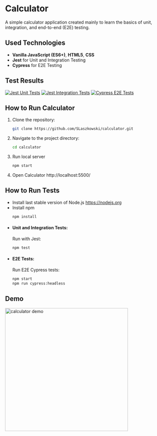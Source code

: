 # Calculator

A simple calculator application created mainly to learn the basics of unit, integration, and end-to-end (E2E) testing.

## Used Technologies
- **Vanilla JavaScript (ES6+)**, **HTML5**, **CSS**
- **Jest** for Unit and Integration Testing
- **Cypress** for E2E Testing

## Test Results
[![Jest Unit Tests](https://github.com/SLaszkowski/calculator/actions/workflows/jest-unit-tests.yml/badge.svg)](https://github.com/SLaszkowski/calculator/actions/workflows/jest-unit-tests.yml)
[![Jest Integration Tests](https://github.com/SLaszkowski/calculator/actions/workflows/jest-integration-tests.yml/badge.svg)](https://github.com/SLaszkowski/calculator/actions/workflows/jest-integration-tests.yml)
[![Cypress E2E Tests](https://github.com/SLaszkowski/calculator/actions/workflows/cypress-e2e-tests.yml/badge.svg)](https://github.com/SLaszkowski/calculator/actions/workflows/cypress-e2e-tests.yml)

## How to Run Calculator
1. Clone the repository:
    ```bash
    git clone https://github.com/SLaszkowski/calculator.git
    ```
2. Navigate to the project directory:
    ```bash
    cd calculator
    ```
3. Run local server
    ```bash
    npm start
    ```
4. Open Calculator http://localhost:5500/

## How to Run Tests
- Install last stable version of Node.js https://nodejs.org
- Install npm
  ```bash
  npm install
  ```
- #### **Unit and Integration Tests**:
  Run with Jest:
  ```bash
  npm test
  ```
- #### **E2E Tests**:
  Run E2E Cypress tests:
  ```bash
  npm start
  npm run cypress:headless
  ```

## Demo
<img src="assets/calculator_demo.gif" width="400" alt="calculator demo">